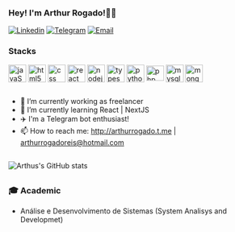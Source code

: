 
<!--
**arthurrogado/arthurrogado** is a ✨ _special_ ✨ repository because its `README.md` (this file) appears on your GitHub profile.

Here are some ideas to get you started:

- 🔭 I’m currently working on ...
- 🌱 I’m currently learning ...
- 👯 I’m looking to collaborate on ...
- 🤔 I’m looking for help with ...
- 💬 Ask me about ...
- 📫 How to reach me: ...
- 😄 Pronouns: ...
- ⚡ Fun fact: ...
-->

### Hey! I'm Arthur Rogado!👋🏽

[![Linkedin](https://img.shields.io/badge/LinkedIn-0077B5?style=for-the-badge&logo=linkedin&logoColor=white)](https://www.linkedin.com/in/arthurrogado/)
[![Telegram](https://img.shields.io/badge/Telegram-228fc6?style=for-the-badge&logo=telegram&logoColor=white)](https://arthurrogado.t.me)
[![Email](https://img.shields.io/badge/Email-37c4f2?style=for-the-badge&logo=gmail&logoColor=white)](mailto:arthurrogadoreis@hotmail.com)

### Stacks
<div  style="display:inline">
   <img align="center" alt="javaScript5" heigth="30" width="35"
  src="https://cdn.jsdelivr.net/gh/devicons/devicon/icons/javascript/javascript-plain.svg" >
   <img align="center" alt="html5" heigth="30" width="35"           
  src="https://cdn.jsdelivr.net/gh/devicons/devicon/icons/html5/html5-original.svg" > 
   <img align="center" alt="css" heigth="30" width="35"        
  src="https://cdn.jsdelivr.net/gh/devicons/devicon/icons/css3/css3-original.svg" >
   <img align="center" alt="react" heigth="30" width="35" 
  src="https://cdn.jsdelivr.net/gh/devicons/devicon/icons/react/react-original.svg" />
   <img align="center"  alt="nodejs" heigth="30" width="35" 
  src="https://cdn.jsdelivr.net/gh/devicons/devicon/icons/nodejs/nodejs-original.svg" >
      <img align="center" alt="typescript" heigth="30" width="35" 
  src="https://cdn.jsdelivr.net/gh/devicons/devicon/icons/typescript/typescript-original.svg" >
   <img align="center" alt="python" heigth="30" width="35" 
  src="https://cdn.jsdelivr.net/gh/devicons/devicon/icons/python/python-original.svg" >
  <img align="center" alt="php" height="30" width="35"
    src="https://cdn.jsdelivr.net/gh/devicons/devicon/icons/php/php-plain.svg" />
    <img align="center" alt="mysql" heigth="30" width="35"       
  src="https://cdn.jsdelivr.net/gh/devicons/devicon/icons/mysql/mysql-original.svg" >
    <img align="center" alt="mongodb" heigth="30" width="35" 
  src="https://cdn.jsdelivr.net/gh/devicons/devicon/icons/mongodb/mongodb-original.svg" >
</div>

##
- 🔭 I’m currently working as freelancer
- 🌱 I’m currently learning React | NextJS
- ✈️ I'm a Telegram bot enthusiast!
- 📫 How to reach me: http://arthurrogado.t.me | arthurrogadoreis@hotmail.com

##
![Arthus's GitHub stats](https://github-readme-stats.vercel.app/api?username=arthurrogado&show__icons=true&theme=radical)

##
### 🎓 Academic
- Análise e Desenvolvimento de Sistemas (System Analisys and Developmet)

